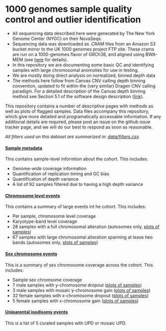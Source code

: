 # 1000 genomes sample quality control and outlier identification
* All sequencing data described here were generated by The New York Genome Center (NYGC) on their NovaSeqs.
* Sequencing data was downloaded as .CRAM files from an Amazon S3 bucket mirror to the UK 1000 genomes project FTP site. These crams are run on a 1000-genomes flavor of GRCh38, and aligned using BWA-MEM (see [here](http://ftp.1000genomes.ebi.ac.uk/vol1/ftp/data_collections/1000G_2504_high_coverage/20190405_NYGC_b38_pipeline_description.pdf) for details).  
* In this repository we are documenting some basic QC and identifying samples with large chromosomal anomolies for use in testing. 
* We are mostly doing direct analysis on normalized, binned depth data
* The methods here follow from Canvas CNV calling depth binning convention, updated to fit within the (very similar) Dragen CNV calling paradigm. For a detailed description of the Canvas depth binning method see Section 5.1 of the software design description ([link](https://github.com/Illumina/canvas/raw/master/SoftwareDesignDescription.pdf)).  

This repository contains a number of descriptive pages with methods as well as plots of flagged samples. Data files accompany this repository, which give more detailed and programatically accessable information. If any additional details are required, please post an issue on the github issue tracker page, and we will do our best to respond as soon as reasonable.  

_All filters used on this dataset are summarized in: [data/filters.csv](./data/filters.csv)._


####  [Sample metadata](./1kg_sample_metadata.md)
This contains sample-level informtion about the cohort. This includes:
* Genome-wide coverage information
* Quantification of replication timing and GC bias
* Quantification of depth variance
* A list of 92 samples filtered due to having a high depth variance  

####  [Chromosome level events](./chromosome_level_events.md)
This contains a summary of large events int he cohort. This includes:
* Per sample, chromosome level coverage
* Karyotype-band level coverage
* 28 samples with a full chromosomal alteration (autosomes only, [plots of samples](./chromosome_level_events_trisomies.md))
* 67 samples with large chromosomal alteration spanning at lease two bands (autosomes only, [plots of samples](./band_level_events.md))   

#### [Sex chromosome events](./sex_chrom_overview.md)  
This is a summary of sex chromosome coverage across the cohort. This includes: 
* Sample sex chromsome coverage
* 7 male samples with y-chromosome dropout ([plots of samples](./y_chrom_dropout.md))
* 3 male samples with mosaic y-chromosome gain ([plots of samples](./y_chrom_gain.md))
* 32 female samples with x-chromosome dropout ([plots of samples](./x_chrom_loss.md))
* 5 female samples with x-chromosome gain ([plots of samples](./x_chrom_gain.md))

#### [Uniparental isodisomy events](1kg_sample_UPD.md) 
This is a list of 5 curated samples with UPD or mosaic UPD. 
